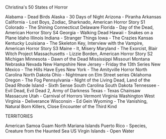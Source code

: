 Christina's 50 States of Horror

Alabama - Dead Birds
Alaska - 30 Days of Night
Arizona - Piranha
Arkansas
California - Lost Boys, Zodiac, Sharknado, American Horror Story S1
Colorado - The Shining
Connecticut
Delaware
Florida - Day of the Dead, American Horror Story S4
Georgia - Walking Dead
Hawaii - Snakes on a Plane
Idaho
Illinois
Indiana - Stranger Things
Iowa - The Crazies
Kansas
Kentucky 
Louisiana - The Skeleton Key, Interview with the Vampire, American Horror Story S3
Maine -  It, Misery
Maryland - The Exorcist, Blair Witch Project 
Massachusetts - Lizzie Borden, American Horror Story S2
Michigan
Minnesota - Dawn of the Dead
Mississippi
Missouri
Montana
Nebraska
Nevada
New Hampshire
New Jersey - Friday the 13th Series
New Mexico - The Hills Have Eyes
New York - The Amityville Horror
North Carolina
North Dakota 
Ohio - Nightmare on Elm Street series 
Oklahoma
Oregon - The Fog 
Pennsylvania - Night of the Living Dead, Land of the Dead
Rhode Island - Sixth Sense
South Carolina
South Dakota
Tennessee - Evil Dead, Evil Dead 2, Army of Darkness
Texas - Texas Chainsaw Massacure
Utah - Carnival of Horrors
Vermont
Virginia
Washington
West Virginia - Deliverance
Wisconsin - Ed Gein
Wyoming - The Vanishing, Natural Born Killers, Close Encounter of the Third Kind


TERRITORIES

American Samoa
Guam
North Mariana Islands
Puerto Rico -  Species, Creature from the Haunted Sea
US Virgin Islands - Open Water
